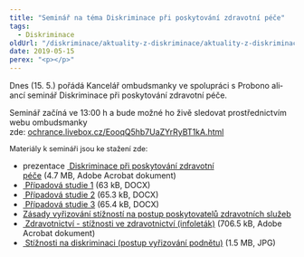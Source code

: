 ```yaml
---
title: "Seminář na téma Diskriminace při poskytování zdravotní péče"
tags:
  - Diskriminace
oldUrl: "/diskriminace/aktuality-z-diskriminace/aktuality-z-diskriminace-2019/seminar-na-tema-diskriminace-pri-poskytovani-zdravotni-pece/"
date: 2019-05-15
perex: "<p></p>"
---
```


<!-- imported from the old website -->

<p class="MsoPlainText"><span lang="CS">Dnes (15. 5.) pořádá Kancelář ombudsmanky ve spolupráci s Probono aliancí seminář Diskriminace při poskytování zdravotní péče.</span></p><p class="MsoPlainText"><span lang="CS">Seminář začíná ve 13:00 h a bude možné ho živě sledovat prostřednictvím webu ombudsmanky zde: </span><a href="http://ochrance.livebox.cz/EooqQ5hb7UaZYrRyBT1kA.html" style="font-size: 12.8px;"><a href="http://ochrance.livebox.cz/EooqQ5hb7UaZYrRyBT1kA.html" target="_blank">ochrance.livebox.cz/EooqQ5hb7UaZYrRyBT1kA.html</a></a></p><p class="MsoPlainText"><span style="font-size: 12.8px;">Materiály k
semináři jsou ke stažení zde:</span></p><ul><li>prezentace <a title="Otevření do nového okna" href="/uploads-import/DISKRIMINACE/aktuality/DIS-zdravotni-pece.pdf" target="_blank"> Diskriminace při poskytování zdravotní péče</a> (4.7 MB, Adobe Acrobat dokument)</li><li><a title="Otevření do nového okna" href="/uploads-import/DISKRIMINACE/aktuality/Pripadova_studie_1.docx" target="_blank"> Případová studie 1</a> (63 kB, DOCX)</li><li><a title="Otevření do nového okna" href="/uploads-import/DISKRIMINACE/aktuality/Pripadova_studie_2.docx" target="_blank"> Případová studie 2</a> (65.3 kB, DOCX)</li><li><a title="Otevření do nového okna" href="/uploads-import/DISKRIMINACE/aktuality/Pripadova_studie_3.docx" target="_blank"> Případová studie 3</a> (65.4 kB, DOCX)</li><li><a href="/uploads-import/ESO/Ochrance_letak_Zasady_vyrizovani_stiznosti_na_postup_poskytovatelu_zdravotnich_sluzeb.pdf" target="_blank">Zásady vyřizování stížností na postup poskytovatelů zdravotních služeb</a></li><li><a title="Otevření do nového okna" href="/uploads-import/Letaky/Zdravotnictvi-stiznosti.pdf" target="_blank"> Zdravotnictví - stížnosti ve zdravotnictví (infoleták)</a> (706.5 kB, Adobe Acrobat dokument)</li><li><a title="Otevření do nového okna" href="/uploads-import/DISKRIMINACE/obrazky_DIS/2015_DIS_infografika-CZ.jpg" target="_blank"><img alt="" src="https://www.ochrance.cz/typo3/ext/od_linkdesc/icons/img.gif" class="od_linkdesc_icon" /> Stížnosti na diskriminaci (postup vyřizování podnětu)</a> (1.5 MB, JPG)</li></ul>
